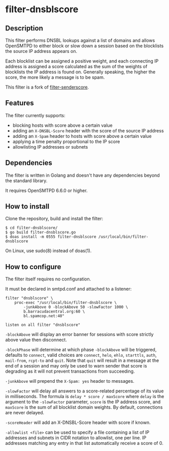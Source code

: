 # filter-dnsblscore

## Description
This filter performs DNSBL lookups against a list of domains and allows
OpenSMTPD to either block or slow down a session based on the blocklists the
source IP address appears on.

Each blocklist can be assigned a positive weight, and each connecting IP
address is assigned a score calculated as the sum of the weights of blocklists
the IP address is found on. Generally speaking, the higher the score, the more
likely a message is to be spam.

This filter is a fork of
[filter-senderscore](https://github.com/poolpOrg/filter-senderscore).

## Features
The filter currently supports:

- blocking hosts with score above a certain value
- adding an `X-DNSBL-Score` header with the score of the source IP address
- adding an `X-Spam` header to hosts with score above a certain value
- applying a time penalty proportional to the IP score
- allowlisting IP addresses or subnets


## Dependencies
The filter is written in Golang and doesn't have any dependencies beyond the standard library.

It requires OpenSMTPD 6.6.0 or higher.

## How to install
Clone the repository, build and install the filter:
```
$ cd filter-dnsblscore/
$ go build filter-dnsblscore.go
$ doas install -m 0555 filter-dnsblscore /usr/local/bin/filter-dnsblscore
```

On Linux, use sudo(8) instead of doas(1).

## How to configure
The filter itself requires no configuration.

It must be declared in smtpd.conf and attached to a listener:
```
filter "dnsblscore" \
    proc-exec "/usr/local/bin/filter-dnsblscore \
        -junkAbove 0 -blockAbove 50 -slowFactor 1000 \
        b.barracudacentral.org:60 \
        bl.spamcop.net:40"

listen on all filter "dnsblscore"
```

`-blockAbove` will display an error banner for sessions with score strictly above value then disconnect.

`-blockPhase` will determine at which phase `-blockAbove` will be triggered, defaults to `connect`, valid choices are `connect`, `helo`, `ehlo`, `starttls`, `auth`, `mail-from`, `rcpt-to` and `quit`. Note that `quit` will result in a message at the end of a session and may only be used to warn sender that score is degrading as it will not prevent transactions from succeeding.

`-junkAbove` will prepend the `X-Spam: yes` header to messages.

`-slowFactor` will delay all answers to a score-related percentage of its value in milliseconds. The formula is `delay * score / maxScore` where `delay` is the argument to the `-slowFactor` parameter, `score` is the IP address score, and `maxScore` is the sum of all blocklist domain weights. By default, connections are never delayed.

`-scoreHeader` will add an X-DNSBL-Score header with score if known.

`-allowlist <file>` can be used to specify a file containing a list of IP addresses and subnets in CIDR notation to allowlist, one per line. IP addresses matching any entry in that list automatically receive a score of 0.

